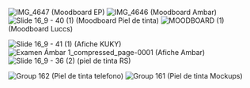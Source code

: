 
![IMG_4647](https://github.com/user-attachments/assets/52495ba9-c7cb-4970-8f1c-358d6e7e96ca)  (Moodboard EP)
![IMG_4646](https://github.com/user-attachments/assets/4ca3c92e-548d-45d9-a58b-20113ee07b8f) (Moodboard Ambar)
![Slide 16_9 - 40 (1)](https://github.com/user-attachments/assets/c1effb08-4dea-4c82-acfd-044d2ca5b706)  (Moodboard Piel de tinta)
![MOODBOARD (1)](https://github.com/user-attachments/assets/33c75a53-d701-4310-83b8-a4ea81693379) (Moodboard Luccs)


![Slide 16_9 - 41 (1)](https://github.com/user-attachments/assets/19c329dd-4a58-495f-a140-1fba778671b7)  (Afiche KUKY)
![Examen Ámbar 1_compressed_page-0001](https://github.com/user-attachments/assets/4070f353-7e6a-46d6-b484-f9ea63db72b0) (Afiche Ambar)
![Slide 16_9 - 36 (2)](https://github.com/user-attachments/assets/99258db3-8312-4a36-ba31-7ecbd65cd8fd) (piel de tinta RS)


![Group 162](https://github.com/user-attachments/assets/9cd2d03a-ded9-4c32-bb3c-db7dd3d0faef) (Piel de tinta telefono)
![Group 161](https://github.com/user-attachments/assets/bf56981d-62f6-4ee8-91b8-1600531245c5) (Piel de tinta Mockups) 

